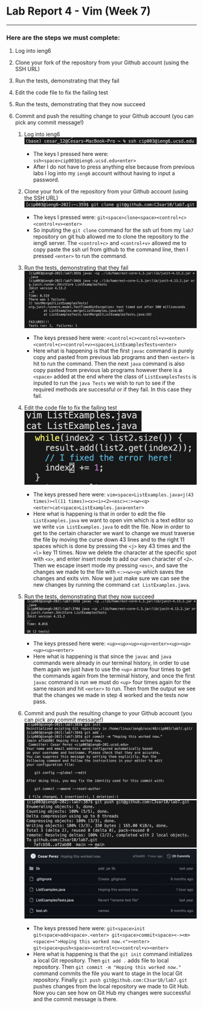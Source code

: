 # Lab Report 4 - Vim (Week 7)
---
### Here are the steps we must complete:
1. Log into ieng6
2. Clone your fork of the repository from your Github account (using the SSH URL)
3. Run the tests, demonstrating that they fail
4. Edit the code file to fix the failing test
5. Run the tests, demonstrating that they now succeed
6. Commit and push the resulting change to your Github account (you can pick any commit message!)

   1. Log into ieng6
      ![Image](Lab4_Ex1.png)
      - The keys I pressed here were: `ssh<space>cip003@ieng6.ucsd.edu<enter>`
      - After I do not have to press anything else because from previous labs I log into my `ieng6` account without having to input a password.
     
   2. Clone your fork of the repository from your Github account (using the SSH URL)
      ![Image](Lab4_Ex2.png)
      - The keys I pressed were: `git<space>clone<space><control+c><control+v><enter>`
      - So inputing the `git clone` command for the ssh url from my `lab7` repository on git hub allowed me to clone the repository to the ieng6 server. The `<control+c>` and `<control+v>` allowed me to copy paste the ssh url from github to the command line, then I pressed `<enter>` to run the command. 
     
   3. Run the tests, demonstrating that they fail
      ![Image](Lab4_Ex3.png)
      - The keys pressed here were: `<control+c><control+v><enter><control+c><control+v><space>ListExamplesTests<enter>`
      - Here what is happening is that the first `javac` command is purely copy and pasted from previous lab programs and then `<enter>` is hit to run the command. Then the next `java` command is also copy pasted from previous lab programs however there is a `<space>` added at the end where the class of `ListExamplesTests` is inputed to run the `java Tests` we wish to run to see if the required methods are successful or if they fail. In this case they fail.
     
   4. Edit the code file to fix the failing test
      ![Image](Lab4_Ex4.png)
      ![Image](Lab4_Ex4.1.png)
      - The keys pressed here were: `vim<space>ListExamples.java<j(43 times)><l(11 times)><x><i><2><esc><:><w><q><enter>cat<space>ListExamples.java<enter>`
      - Here what is happening is that in order to edit the file `ListExamples.java` we want to open vim which is a text editor so we write `vim ListExamples.java` to edit the file. Now in order to get to the certain character we want to change we must traverse the file by moving the curse down 43 lines and to the right 11 spaces which is done by pressing the `<j>` key 43 times and the `<l>` key 11 times. Now we delete the character at the specific spot with `<x>`, and enter insert mode to add our own character of `<2>`. Then we escape insert mode my pressing `<esc>`, and save the changes we made to the file with `<:><w><q>` which saves the changes and exits vim. Now we just make sure we can see the new changes by running the command `cat ListExamples.java`.
     
   6. Run the tests, demonstrating that they now succeed
      ![Image](Lab4_Ex6.png)
      -  The keys pressed here were: `<up><up><up><up><enter><up><up><up><up><enter>`
      -  Here what is happening is that since the `javac` and `java` commands were already in our terminal history, in order to use them again we just have to use the `<up>` arrow four times to get the commands again from the terminal history, and once the first `javac` command is run we must do `<up>` four times again for the same reason and hit `<enter>` to run. Then from the output we see that the changes we made in step 4 worked and the tests now pass.
     
   7. Commit and push the resulting change to your Github account (you can pick any commit message!)
       ![Image](Lab4_Ex7.png)
       ![Image](Lab4_Ex8.png)
       ![Image](Lab4_Ex8.1.png)
      - The keys pressed here were: `git<space>init git<space>add<space>.<enter> git<space>commit<space><-><m><space><">Hoping this worked now.<"><enter> git<space>push<space><control+c><control+v><enter>`
      - Here what is happening is that the `git init` command initializes a local Git repository. Then `git add .` adds file to local repository. Then `git commit -m "Hoping this worked now."` command commits the file you want to stage in the local Git repository. Finally `git push git@github.com:C3sar10/lab7.git` pushes changes from the local repository we made to Git Hub. Now you can see how on Git Hub my changes were successful and the commit message is there.  
     
   
     
      
